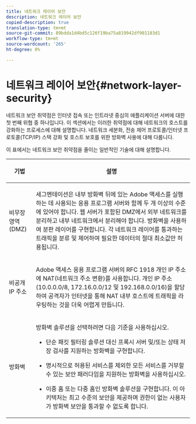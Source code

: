 ```yaml
---
title: 네트워크 레이어 보안
description: 네트워크 레이어 보안
copied-description: true
translation-type: tm+mt
source-git-commit: 89bdda1d4bd5c126f19ba75a819942df901183d1
workflow-type: tm+mt
source-wordcount: '265'
ht-degree: 0%

---
```



# 네트워크 레이어 보안{#network-layer-security}

네트워크 보안 취약점은 인터넷 접속 또는 인트라넷 중심의 애플리케이션 서버에 대한 첫 번째 위협 중 하나입니다. 이 섹션에서는 이러한 취약점에 대해 네트워크의 호스트를 강화하는 프로세스에 대해 설명합니다. 네트워크 세분화, 전송 제어 프로토콜/인터넷 프로토콜(TCP/IP) 스택 강화 및 호스트 보호를 위한 방화벽 사용에 대해 다룹니다.

이 표에서는 네트워크 보안 취약점을 줄이는 일반적인 기술에 대해 설명합니다.

<table frame="all" colsep="1" rowsep="1" class="+ topic/table adobe-d/table " id="table-djf-lhz-n4"> 
 <thead class="- topic/thead "> 
  <tr rowsep="1" class="- topic/row "> 
   <th colname="1" class="- topic/entry entry"> <p class="- topic/p ">기법 </p> </th> 
   <th colname="2" class="- topic/entry entry"> <p class="- topic/p ">설명 </p> </th> 
  </tr> 
 </thead>
 <tbody class="- topic/tbody "> 
  <tr rowsep="1" class="- topic/row "> 
   <td colname="1" class="- topic/entry "> <p class="- topic/p ">비무장 영역(DMZ) </p> </td> 
   <td colname="2" class="- topic/entry "> <p class="- topic/p ">세그멘테이션은 내부 방화벽 뒤에 있는 Adobe 액세스를 실행하는 데 사용되는 응용 프로그램 서버와 함께 두 개 이상의 수준에 있어야 합니다. 웹 서버가 포함된 DMZ에서 외부 네트워크를 분리하고 내부 네트워크에서 분리해야 합니다. 방화벽을 사용하여 분판 레이어를 구현합니다. 각 네트워크 레이어를 통과하는 트래픽을 분류 및 제어하여 필요한 데이터의 절대 최소값만 허용됩니다. </p> </td> 
  </tr> 
  <tr rowsep="1" class="- topic/row "> 
   <td colname="1" class="- topic/entry "> <p class="- topic/p ">비공개 IP 주소 </p> </td> 
   <td colname="2" class="- topic/entry "> <p class="- topic/p ">Adobe 액세스 응용 프로그램 서버의 RFC 1918 개인 IP 주소에 NAT(네트워크 주소 변환)를 사용합니다. 개인 IP 주소(10.0.0.0/8, 172.16.0.0/12 및 192.168.0.0/16)을 할당하여 공격자가 인터넷을 통해 NAT 내부 호스트에 트래픽을 라우팅하는 것을 더욱 어렵게 만듭니다. </p> </td> 
  </tr> 
  <tr rowsep="0" class="- topic/row "> 
   <td colname="1" class="- topic/entry "> <p class="- topic/p ">방화벽 </p> </td> 
   <td colname="2" class="- topic/entry "> <p class="- topic/p ">방화벽 솔루션을 선택하려면 다음 기준을 사용하십시오. </p> <p class="- topic/p "> 
     <ul class="- topic/ul " id="ul-wjf-lhz-n4"> 
      <li class="- topic/li " id="li-8031632160F44037B092988183139202"> <p class="- topic/p ">단순 패킷 필터링 솔루션 대신 프록시 서버 및/또는 상태 저장 검사를 지원하는 방화벽을 구현합니다. </p> </li> 
      <li class="- topic/li " id="li-B65CBB92113E4503B79EB194C34FCA50"> <p class="- topic/p ">명시적으로 허용된 서비스를 제외한 모든 서비스를 거부할 수 있는 보안 패러다임을 지원하는 방화벽을 사용하십시오. </p> </li> 
      <li class="- topic/li " id="li-5CE4C7B65D84410DB4BE966FD8922993"> <p class="- topic/p ">이중 홈 또는 다중 홈인 방화벽 솔루션을 구현합니다. 이 아키텍처는 최고 수준의 보안을 제공하며 권한이 없는 사용자가 방화벽 보안을 통과할 수 없도록 합니다. </p> </li> 
     </ul> </p> </td> 
  </tr> 
 </tbody> 
</table>


